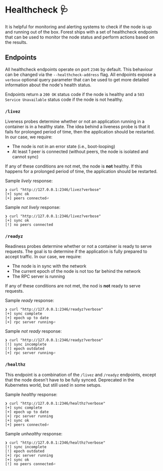 # Healthcheck 🩺

It is helpful for monitoring and alerting systems to check if the node is up and
running out of the box. Forest ships with a set of healthcheck endpoints that
can be used to monitor the node status and perform actions based on the results.

## Endpoints

All healthcheck endpoints operate on port `2346` by default. This behaviour can
be changed via the `--healthcheck-address` flag. All endpoints expose a
`verbose` optional query parameter that can be used to get more detailed
information about the node's health status.

Endpoints return a `200 OK` status code if the node is healthy and a
`503 Service Unavailable` status code if the node is not healthy.

### `/livez`

Liveness probes determine whether or not an application running in a container
is in a healthy state. The idea behind a liveness probe is that it fails for
prolonged period of time, then the application should be restarted. In our case,
we require:

- The node is not in an error state (i.e., boot-looping)
- At least 1 peer is connected (without peers, the node is isolated and cannot
  sync)

If any of these conditions are not met, the node is **not** healthy. If this
happens for a prolonged period of time, the application should be restarted.

Sample _lively_ response:

```
❯ curl "http://127.0.0.1:2346/livez?verbose"
[+] sync ok
[+] peers connected⏎
```

Sample _not lively_ response:

```
❯ curl "http://127.0.0.1:2346/livez?verbose"
[+] sync ok
[!] no peers connected
```

### `/readyz`

Readiness probes determine whether or not a container is ready to serve
requests. The goal is to determine if the application is fully prepared to
accept traffic. In our case, we require:

- The node is in sync with the network
- The current epoch of the node is not too far behind the network
- The RPC server is running

If any of these conditions are not met, the nod is **not** ready to serve
requests.

Sample _ready_ response:

```
❯ curl "http://127.0.0.1:2346/readyz?verbose"
[+] sync complete
[+] epoch up to date
[+] rpc server running⏎
```

Sample _not ready_ response:

```
❯ curl "http://127.0.0.1:2346/readyz?verbose"
[!] sync incomplete
[!] epoch outdated
[+] rpc server running⏎
```

### `/healthz`

This endpoint is a combination of the `/livez` and `/readyz` endpoints, except
that the node doesn't have to be fully synced. Deprecated in the Kubernetes
world, but still used in some setups.

Sample _healthy_ response:

```
❯ curl "http://127.0.0.1:2346/healthz?verbose"
[+] sync complete
[+] epoch up to date
[+] rpc server running
[+] sync ok
[+] peers connected⏎
```

Sample _unhealthy_ response:

```
❯ curl "http://127.0.0.1:2346/healthz?verbose"
[!] sync incomplete
[!] epoch outdated
[+] rpc server running
[+] sync ok
[!] no peers connected⏎
```
